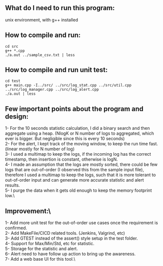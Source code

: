 ## What do I need to run this program: 
unix environment, with g++ installed

## How to compile and run:
```
cd src
g++ *.cpp
./a.out ../sample_csv.txt | less
```

## How to compile and run unit test:
```
cd test
g++ main.cpp -I../src/ ../src/log_stat.cpp ../src/util.cpp ../src/log_manager.cpp ../src/log_alert.cpp
./a.out | less
```

## Few important points about the program and design:
1- For the 10 seconds statistic calculation, I did a binary search and then aggregate using a heap. (NlogK or N number of logs to aggregated, which ever is bigger. But negligible since this is every 10 seconds)\
2- For the alert, I kept track of the moving window, to keep the run time fast. (linear mostly for N number of log)\
3- I used a multimap to keep the logs, if the incoming log has the correct timestamp, then insertion is constant, otherwise is logN. \
4- I made an assumption that the logs are mostly sorted, there could be few logs that are out-of-order (I observed this from the sample input file), therefore I used a multimap to keep the logs, such that it is more tolerant to out-of-order input and can generate more accurate statistic and alert results.\
5- I purge the data when it gets old enough to keep the memory footprint low.\


## Improvement:\
1- Add more unit test for the out-of-order use cases once the requirement is confirmed.\
2- Add MakeFile/CICD related tools. (Jenkins, Valgrind, etc)\
3- Add GTEST instead of the assert() style setup in the test folder.\
4- Support for Max/Min/Std, etc for statistic.\
5- Storage for the statistic and alert.\
6- Alert need to have follow up action to bring up the awareness.\
7- Add a web base UI for this tool.\
